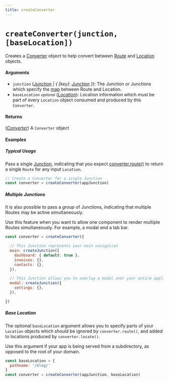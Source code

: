 ```yaml
---
title: createConverter
---
```


# `createConverter(junction, [baseLocation])`

Creates a [Converter](Converter) object to help convert between [Route](Route) and [Location](Location) objects.

#### Arguments

* `junction` (*[Junction](Junction) | { [key]: [Junction](Junction) }*): The Junction or Junctions which specify the [map](/docs/introduction/locations-routes-and-maps) between Route and Location.
* `baseLocation` *<small>optional</small>* (*[Location](Location)*): Location information which must be part of every `Location` object consumed and produced by this `Converter`.

#### Returns

(*[Converter](Converter)*) A `Converter` object

#### Examples

##### Typical Usage

Pass a single [Junction](Junction), indicating that you expect [converter.route()](Converter#routelocation) to return a single `Route` for any input `Location`.

```js
// Create a Converter for a single Junction
const converter = createConverter(appJunction)
```

##### Multiple Junctions

It is also possible to pass a *group* of Junctions, indicating that multiple Routes may be active simultaneously. 

Use this feature when you want to allow one component to render multiple Routes simultaneously. For example, a modal *and* a tab bar.

```js
const converter = createConverter({

  // This Junction represents your main navigation
  main: createJunction({
    dashboard: { default: true },
    invoices: {},
    contacts: {},
  }),

  // This Junction allows you to overlay a modal over your entire application
  modal: createJunction({
    settings: {},
  }),

})
```

##### Base Location

The optional `baseLocation` argument allows you to specify parts of your `Location` objects which should be ignored by `converter.route()`, and added to locations produced by `converter.locate()`.

Use this argument if your app is being served from a subdirectory, as opposed to the root of your domain.

```js
const baseLocation = {
  pathname: '/blog/'
}
const converter = createConverter(appJunction, baseLocation)    
```
